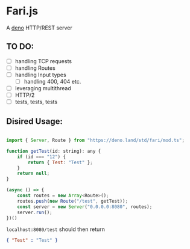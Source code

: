 # Fari.js

A [deno](http://deno.land) HTTP/REST server

## TO DO:

-   [ ] handling TCP requests
-   [ ] handling Routes
-   [ ] handling Input types
    -   [ ] handling 400, 404 etc.
-   [ ] leveraging multithread
-   [ ] HTTP/2
-   [ ] tests, tests, tests

## Disired Usage:

```javascript

import { Server, Route } from "https://deno.land/std/fari/mod.ts";

function getTest(id: string): any {
    if (id === "12") {
        return { Test: "Test" };
    }
    return null;
}

(async () => {
    const routes = new Array<Route>();
    routes.push(new Route("/test", getTest));
    const server = new Server("0.0.0.0:8080", routes);
    server.run();
})()

```

`localhost:8080/test` should then return

```JSON
{ "Test" : "Test" }
```
